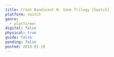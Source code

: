 ```yaml
---
title: Crash Bandicoot N. Sane Trilogy [Switch]
platform: switch
genre:
  - platformer
digital: false
physical: true
guide: false
pending: false
posted: 2018-01-10
---
```

